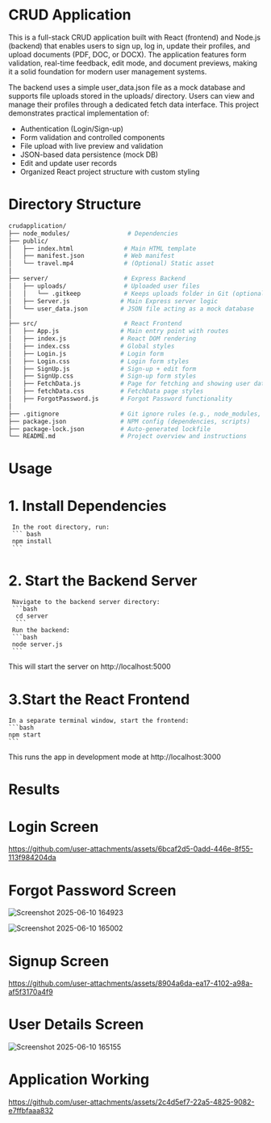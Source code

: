 # CRUD Application
This is a full-stack CRUD application built with React (frontend) and Node.js (backend) that enables users to sign up, log in, update their profiles, and upload documents (PDF, DOC, or DOCX). The application features form validation, real-time feedback, edit mode, and document previews, making it a solid foundation for modern user management systems.

The backend uses a simple user_data.json file as a mock database and supports file uploads stored in the uploads/ directory. Users can view and manage their profiles through a dedicated fetch data interface.
This project demonstrates practical implementation of:

- Authentication (Login/Sign-up)
- Form validation and controlled components
- File upload with live preview and validation
- JSON-based data persistence (mock DB)
- Edit and update user records
- Organized React project structure with custom styling


# Directory Structure 
``` bash
crudapplication/
├── node_modules/                # Dependencies
├── public/
│   ├── index.html              # Main HTML template
│   ├── manifest.json           # Web manifest
│   └── travel.mp4              # (Optional) Static asset
│
├── server/                     # Express Backend
│   ├── uploads/                # Uploaded user files
│   │   └── .gitkeep            # Keeps uploads folder in Git (optional)
│   ├── Server.js              # Main Express server logic
│   └── user_data.json         # JSON file acting as a mock database
│
├── src/                        # React Frontend
│   ├── App.js                 # Main entry point with routes
│   ├── index.js               # React DOM rendering
│   ├── index.css              # Global styles
│   ├── Login.js               # Login form
│   ├── Login.css              # Login form styles
│   ├── SignUp.js              # Sign-up + edit form
│   ├── SignUp.css             # Sign-up form styles
│   ├── FetchData.js           # Page for fetching and showing user data
│   ├── fetchData.css          # FetchData page styles
│   ├── ForgotPassword.js      # Forgot Password functionality
│
├── .gitignore                 # Git ignore rules (e.g., node_modules, uploads)
├── package.json               # NPM config (dependencies, scripts)
├── package-lock.json          # Auto-generated lockfile
└── README.md                  # Project overview and instructions
```

# Usage 

# 1. Install Dependencies
     In the root directory, run:
     ``` bash
     npm install
     ```
     
# 2. Start the Backend Server
     Navigate to the backend server directory:
     ```bash
      cd server
      ```
     Run the backend:
     ```bash 
     node server.js
     ```
This will start the server on http://localhost:5000

# 3.Start the React Frontend
    In a separate terminal window, start the frontend:
    ```bash
    npm start
    ```
This runs the app in development mode at http://localhost:3000

# Results 

# Login Screen 

https://github.com/user-attachments/assets/6bcaf2d5-0add-446e-8f55-113f984204da

# Forgot Password Screen

![Screenshot 2025-06-10 164923](https://github.com/user-attachments/assets/ccdd958c-33ee-4a7f-bdaa-c209631afea9)

![Screenshot 2025-06-10 165002](https://github.com/user-attachments/assets/07360b71-de3a-4cb7-87a7-846642c23278)

# Signup Screen

https://github.com/user-attachments/assets/8904a6da-ea17-4102-a98a-af5f3170a4f9

# User Details Screen 

![Screenshot 2025-06-10 165155](https://github.com/user-attachments/assets/c42207cc-dc87-4ba8-920c-fa417fddab33)

# Application Working 

https://github.com/user-attachments/assets/2c4d5ef7-22a5-4825-9082-e7ffbfaaa832



